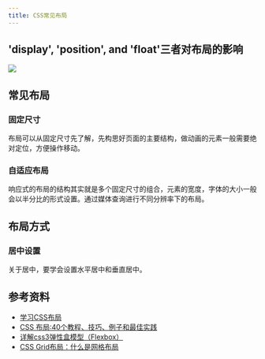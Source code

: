 ```yaml
---
title: CSS常见布局
--- 
```


## 'display', 'position', and 'float'三者对布局的影响

![](https://cdn.jsdelivr.net/gh/ViktorWong/imgbed/img/20210401104750.png)

## 常见布局

### 固定尺寸

布局可以从固定尺寸先了解，先构思好页面的主要结构，做动画的元素一般需要绝对定位，方便操作移动。

### 自适应布局

响应式的布局的结构其实就是多个固定尺寸的组合，元素的宽度，字体的大小一般会以半分比的形式设置。通过媒体查询进行不同分辨率下的布局。

## 布局方式

### 居中设置

关于居中，要学会设置水平居中和垂直居中。

## 参考资料

- [学习CSS布局](https://zh.learnlayout.com/)
- [CSS 布局:40个教程、技巧、例子和最佳实践](https://coolshell.cn/articles/6840.html)
- [详解css3弹性盒模型（Flexbox）](https://segmentfault.com/a/1190000000707526)
- [CSS Grid布局：什么是网格布局](https://segmentfault.com/a/1190000002437544)